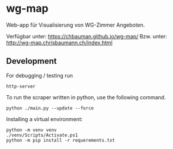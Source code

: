 # wg-map

Web-app für Visualisierung von WG-Zimmer Angeboten.

Verfügbar unter: https://chbauman.github.io/wg-map/
Bzw. unter: http://wg-map.chrisbaumann.ch/index.html

## Development

For debugging / testing run

```
http-server
```

To run the scraper written in python, use the following command.

```
python ./main.py --update --force
```

Installing a virtual environment:

```
python -m venv venv
./venv/Scripts/Activate.ps1
python -m pip install -r requerements.txt
```
